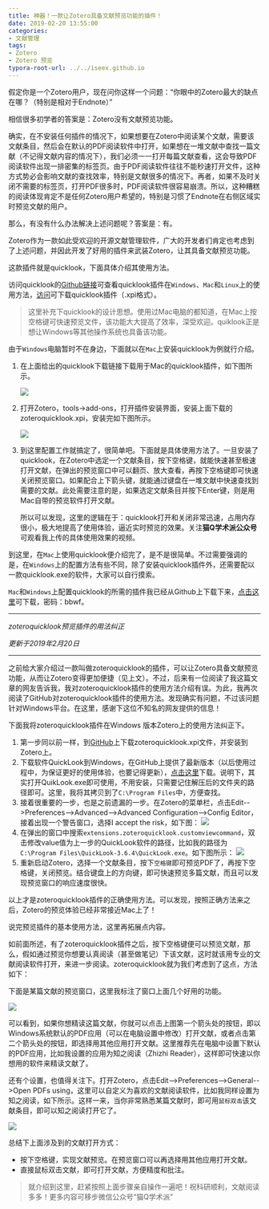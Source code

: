 ```yaml
---
title: 神器！一款让Zotero具备文献预览功能的插件！
date: 2019-02-20 13:55:00
categories:
- 文献管理
tags:
- Zotero
- Zotero 预览
typora-root-url: ../../iseex.github.io
---
```




假定你是一个Zotero用户，现在问你这样一个问题：“你眼中的Zotero最大的缺点在哪？（特别是相对于Endnote）”



相信很多初学者的答案是：Zotero没有文献预览功能。

确实，在不安装任何插件的情况下，如果想要在Zotero中阅读某个文献，需要该文献条目，然后会在默认的PDF阅读软件中打开，如果想在一堆文献中查找一篇文献（不记得文献内容的情况下），我们必须一一打开每篇文献查看，这会导致PDF阅读软件出现一排密集的标签页。由于PDF阅读软件往往不能秒速打开文件，这种方式势必会影响文献的查找效率，特别是文献很多的情况下。再者，如果不及时关闭不需要的标签页，打开PDF很多时，PDF阅读软件很容易崩溃。所以，这种糟糕的阅读体现肯定不是任何Zotero用户希望的，特别是习惯了Endnote在右侧区域实时预览文献的用户。

那么，有没有什么办法解决上述问题呢？答案是：有。

Zotero作为一款如此受欢迎的开源文献管理软件，广大的开发者们肯定也考虑到了上述问题，并因此开发了好用的插件来武装Zotero，让其具备文献预览功能。

这款插件就是quicklook，下面具体介绍其使用方法。

访问quicklook的[Github链接](https://github.com/mronkko/ZoteroQuickLook#zoteroquicklook)可查看quicklook插件在`Windows`、`Mac`和`Linux`上的使用方法，[访问](https://github.com/mronkko/ZoteroQuickLook/releases)可下载quicklook插件（.xpi格式）。

> 这里补充下quicklook的设计思想。使用过Mac电脑的都知道，在Mac上按空格键可快速预览文件，该功能大大提高了效率，深受欢迎。quiklook正是想让Windows等其他操作系统也具备该功能。

由于`Windows`电脑暂时不在身边，下面就以在`Mac`上安装quicklook为例就行介绍。

1. 在上面给出的quicklook下载链接下载用于Mac的quicklook插件，如下图所示。  


   ![](/assets/images/posts/zotero/pdf-preview01.jpg)

2. 打开Zotero，tools->add-ons，打开插件安装界面，安装上面下载的zoteroquicklook.xpi，安装完如下图所示。


   ![](/assets/images/posts/zotero/pdf-preview02.jpg)

3. 到这里配置工作就搞定了，很简单吧。下面就是具体使用方法了。一旦安装了quicklook，在Zotero中选定一个文献条目，按下空格键，就能快速甚至极速打开文献，在弹出的预览窗口中可以翻页、放大查看，再按下空格键即可快速关闭预览窗口。如果配合上下箭头键，就能通过键盘在一堆文献中快速查找到需要的文献。此处需要注意的是，如果选定文献条目并按下Enter键，则是用Mac自带的预览软件打开文献。

   所以可以发现，这里的逻辑在于：quicklook打开和关闭非常迅速，占用内存很小，极大地提高了使用体验，逼近实时预览的效果。关注**猫Q学术派公众号**可观看我上传的具体使用效果的视频。

到这里，在`Mac`上使用quicklook便介绍完了，是不是很简单。不过需要强调的是，在`Windows`上的配置方法有些不同，除了安装quicklook插件外，还需要配以一款quicklook.exe的软件，大家可以自行摸索。

`Mac`和`Windows`上配置quicklook的所需的插件我已经从Github上下载下来，[点击这里](https://pan.baidu.com/s/1xc8yRtO11dVWsX7xSBjgxQ )可下载，密码：bbwf。

-----

*zoteroquicklook预览插件的用法纠正*

*更新于2019年2月20日*

-----



之前给大家介绍过一款叫做zoteroquicklook的插件，可以让Zotero具备文献预览功能，从而让Zotero变得更加便捷（见上文）。不过，后来有一位阅读了我这篇文章的网友告诉我，我对zoteroquicklook插件的使用方法介绍有误。为此，我再次阅读了GitHub对zoteroquicklook插件的使用方法。发现确实有问题，不过该问题针对Windows平台。在这里，感谢下这位不知名的网友提供的信息！

下面我将zoteroquicklook插件在Windows 版本Zotero上的使用方法纠正下。

1. 第一步同以前一样，到[GitHub](https://github.com/mronkko/ZoteroQuickLook)上下载zoteroquicklook.xpi文件，并安装到Zotero上。
2. 下载软件QuickLook到Windows，在GitHub上提供了最新版本（以后使用过程中，为保证更好的使用体验，也要记得更新），[点击这里](https://github.com/QL-Win/QuickLook/releases)下载。说明下，其实打开QuikLook.exe即可使用，不用安装，只需要记住解压后的文件夹的路径即可。这里，我将其拷贝到了`C:\Program Files`中，方便查找。
3. 接着很重要的一步，也是之前遗漏的一步。在Zotero的菜单栏，点击Edit-->Preferences-->Advanced-->Advanced Configuration-->Config Editor，接着出现一个警告窗口，选择I accept the risk，如下图：
   ![](/assets/images/posts/zotero/accept-the-risk.png)
4. 在弹出的窗口中搜索`extensions.zoteroquicklook.customviewcommand`，双击修改value值为上一步的QuickLook软件的路径，比如我的路径为`C:\Program Files\QuickLook-3.6.4\QuickLook.exe`。如下图所示：
   ![](/assets/images/posts/zotero/config-editor-value.png)
5. 重新启动Zotero，选择一个文献条目，按下`空格键`即可预览PDF了，再按下空格键，关闭预览。结合键盘上的方向键，即可快速预览多篇文献，而且可以发现预览窗口的响应速度很快。

以上才是zoteroquicklook插件的正确使用方法。可以发现，按照正确方法来之后，Zotero的预览体验已经非常接近Mac上了！

说完预览插件的基本使用方法，这里再拓展点内容。

如前面所述，有了zoteroquicklook插件之后，按下空格键便可以预览文献，那么，假如通过预览你想要认真阅读（甚至做笔记）下该文献，这时就该用专业的文献阅读软件打开，来进一步阅读。zoteroquicklook就为我们考虑到了这点，方法如下：

下面是某篇文献的预览窗口，这里我标注了窗口上面几个好用的功能。

![](/assets/images/posts/zotero/quicklook-open-pdf.png)

可以看到，如果你想精读这篇文献，你就可以点击上图第一个箭头处的按钮，即以Windows系统默认的PDF应用（可以在电脑设置中修改）打开文献，或者点击第二个箭头处的按钮，即选择用其他应用打开文献。这里推荐先在电脑中设置下默认的PDF应用，比如我设置的应用为知之阅读（Zhizhi Reader），这样即可快速以你想用的软件来精读文献了。

还有个设置，也值得关注下。打开Zotero，点击Edit-->Preferences-->General-->Open PDFs using，这里可以自定义为喜欢的文献阅读软件，比如我同样设置为知之阅读，如下所示。这样一来，当你非常熟悉某篇文献时，即可用`鼠标双击`该文献条目，即可以知之阅读打开它了。

![](/assets/images/posts/zotero/open-pdfs.png)

总结下上面涉及到的文献打开方式：

- 按下空格键，实现文献预览。在预览窗口可以再选择用其他应用打开文献。
- 直接鼠标双击文献，即可打开文献，方便精度和批注。

> 就介绍到这里，赶紧按照上面步骤亲自操作一遍吧！祝科研顺利，文献阅读多多！更多内容可移步微信公众号“猫Q学术派”